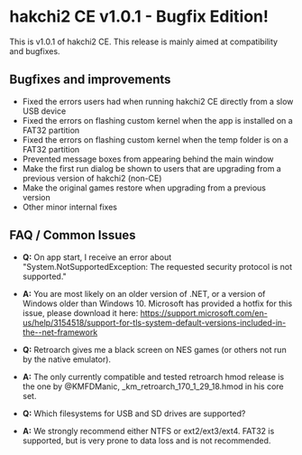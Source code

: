 # hakchi2 CE v1.0.1 - Bugfix Edition!

This is v1.0.1 of hakchi2 CE. This release is mainly aimed at compatibility and bugfixes.

## Bugfixes and improvements

- Fixed the errors users had when running hakchi2 CE directly from a slow USB device
- Fixed the errors on flashing custom kernel when the app is installed on a FAT32 partition
- Fixed the errors on flashing custom kernel when the temp folder is on a FAT32 partition
- Prevented message boxes from appearing behind the main window
- Make the first run dialog be shown to users that are upgrading from a previous version of hakchi2 (non-CE)
- Make the original games restore when upgrading from a previous version
- Other minor internal fixes

## FAQ / Common Issues

- **Q:** On app start, I receive an error about "System.NotSupportedException: The requested security protocol is not supported."
- **A:** You are most likely on an older version of .NET, or a version of Windows older than Windows 10. Microsoft has provided a hotfix for this issue, please download it here: https://support.microsoft.com/en-us/help/3154518/support-for-tls-system-default-versions-included-in-the--net-framework

- **Q:** Retroarch gives me a black screen on NES games (or others not run by the native emulator).
- **A:** The only currently compatible and tested retroarch hmod release is the one by @KMFDManic, _km_retroarch_170_1_29_18.hmod in his core set.

- **Q:** Which filesystems for USB and SD drives are supported?
- **A:** We strongly recommend either NTFS or ext2/ext3/ext4. FAT32 is supported, but is very prone to data loss and is not recommended.
